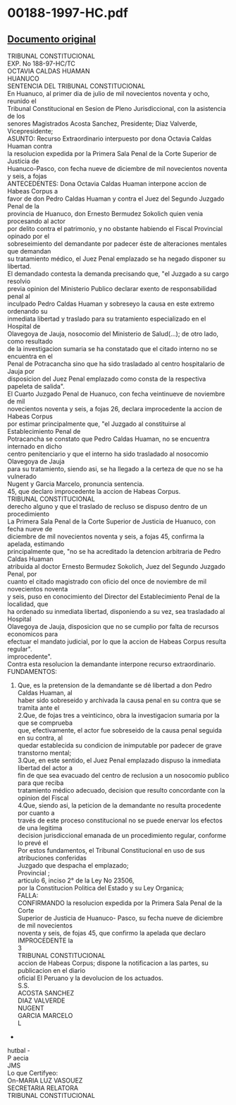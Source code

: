 
00188-1997-HC.pdf
=================
  
[Documento original](https://tc.gob.pe/jurisprudencia/1998/00188-1997-HC.pdf)  
---  
TRIBUNAL CONSTITUCIONAL  
EXP. No 188-97-HC/TC  
OCTAVIA CALDAS HUAMAN  
HUANUCO  
SENTENCIA DEL TRIBUNAL CONSTITUCIONAL  
En Huanuco, al primer dia de julio de mil novecientos noventa y ocho, reunido el  
Tribunal Constitucional en Sesion de Pleno Jurisdiccional, con la asistencia de los  
senores Magistrados Acosta Sanchez, Presidente; Diaz Valverde, Vicepresidente;  
ASUNTO: Recurso Extraordinario interpuesto por dona Octavia Caldas Huaman contra  
la resolucion expedida por la Primera Sala Penal de la Corte Superior de Justicia de  
Huanuco-Pasco, con fecha nueve de diciembre de mil novecientos noventa y seis, a fojas  
ANTECEDENTES: Dona Octavia Caldas Huaman interpone accion de Habeas Corpus a  
favor de don Pedro Caldas Huaman y contra el Juez del Segundo Juzgado Penal de la  
provincia de Huanuco, don Ernesto Bermudez Sokolich quien venia procesando al actor  
por delito contra el patrimonio, y no obstante habiendo el Fiscal Provincial opinado por el  
sobreseimiento del demandante por padecer éste de alteraciones mentales que demandan  
su tratamiento médico, el Juez Penal emplazado se ha negado disponer su libertad.  
El demandado contesta la demanda precisando que, "el Juzgado a su cargo resolvio  
previa opinion del Ministerio Publico declarar exento de responsabilidad penal al  
inculpado Pedro Caldas Huaman y sobreseyo la causa en este extremo ordenando su  
inmediata libertad y traslado para su tratamiento especializado en el Hospital de  
Olavegoya de Jauja, nosocomio del Ministerio de Salud(...); de otro lado, como resultado  
de la investigacion sumaria se ha constatado que el citado interno no se encuentra en el  
Penal de Potracancha sino que ha sido trasladado al centro hospitalario de Jauja por  
disposicion del Juez Penal emplazado como consta de la respectiva papeleta de salida".  
El Cuarto Juzgado Penal de Huanuco, con fecha veintinueve de noviembre de mil  
novecientos noventa y seis, a fojas 26, declara improcedente la accion de Habeas Corpus  
por estimar principalmente que, "el Juzgado al constituirse al Establecimiento Penal de  
Potracancha se constato que Pedro Caldas Huaman, no se encuentra internado en dicho  
centro penitenciario y que el interno ha sido trasladado al nosocomio Olavegoya de Jauja  
para su tratamiento, siendo asi, se ha llegado a la certeza de que no se ha vulnerado  
Nugent y Garcia Marcelo, pronuncia sentencia.  
45, que declaro improcedente la accion de Habeas Corpus.  
TRIBUNAL CONSTITUCIONAL  
derecho alguno y que el traslado de recluso se dispuso dentro de un procedimiento  
La Primera Sala Penal de la Corte Superior de Justicia de Huanuco, con fecha nueve de  
diciembre de mil novecientos noventa y seis, a fojas 45, confirma la apelada, estimando  
principalmente que, "no se ha acreditado la detencion arbitraria de Pedro Caldas Huaman  
atribuida al doctor Ernesto Bermudez Sokolich, Juez del Segundo Juzgado Penal, por  
cuanto el citado magistrado con oficio del once de noviembre de mil novecientos noventa  
y seis, puso en conocimiento del Director del Establecimiento Penal de la localidad, que  
ha ordenado su inmediata libertad, disponiendo a su vez, sea trasladado al Hospital  
Olavegoya de Jauja, disposicion que no se cumplio por falta de recursos economicos para  
efectuar el mandato judicial, por lo que la accion de Habeas Corpus resulta  
regular".  
improcedente".  
Contra esta resolucion la demandante interpone recurso extraordinario.  
FUNDAMENTOS:  
1. Que, es la pretension de la demandante se dé libertad a don Pedro Caldas Huaman, al  
haber sido sobreseido y archivada la causa penal en su contra que se tramita ante el  
2.Que, de fojas tres a veinticinco, obra la investigacion sumaria por la que se comprueba  
que, efectivamente, el actor fue sobreseido de la causa penal seguida en su contra, al  
quedar establecida su condicion de inimputable por padecer de grave transtorno mental;  
3.Que, en este sentido, el Juez Penal emplazado dispuso la inmediata libertad del actor a  
fin de que sea evacuado del centro de reclusion a un nosocomio publico para que reciba  
tratamiento médico adecuado, decision que resulto concordante con la opinion del Fiscal  
4.Que, siendo asi, la peticion de la demandante no resulta procedente por cuanto a  
través de este proceso constitucional no se puede enervar los efectos de una legitima  
decision jurisdiccional emanada de un procedimiento regular, conforme lo prevé el  
Por estos fundamentos, el Tribunal Constitucional en uso de sus atribuciones conferidas  
Juzgado que despacha el emplazado;  
Provincial ;  
articulo 6, inciso 2° de la Ley No 23506,  
por la Constitucion Politica del Estado y su Ley Organica;  
FALLA:  
CONFIRMANDO la resolucion expedida por la Primera Sala Penal de la Corte  
Superior de Justicia de Huanuco- Pasco, su fecha nueve de diciembre de mil novecientos  
noventa y seis, de fojas 45, que confirmo la apelada que declaro IMPROCEDENTE la  
3  
TRIBUNAL CONSTITUCIONAL  
accion de Habeas Corpus; dispone la notificacion a las partes, su publicacion en el diario  
oficial El Peruano y la devolucion de los actuados.  
S.S.  
ACOSTA SANCHEZ  
DIAZ VALVERDE  
NUGENT  
GARCIA MARCELO  
L  
-  
hutbal -  
P aecia  
JMS  
Lo que Certifyeo:  
On-MARIA LUZ VASOUEZ  
SECRETARIA RELATORA  
TRIBUNAL CONSTITUCIONAL